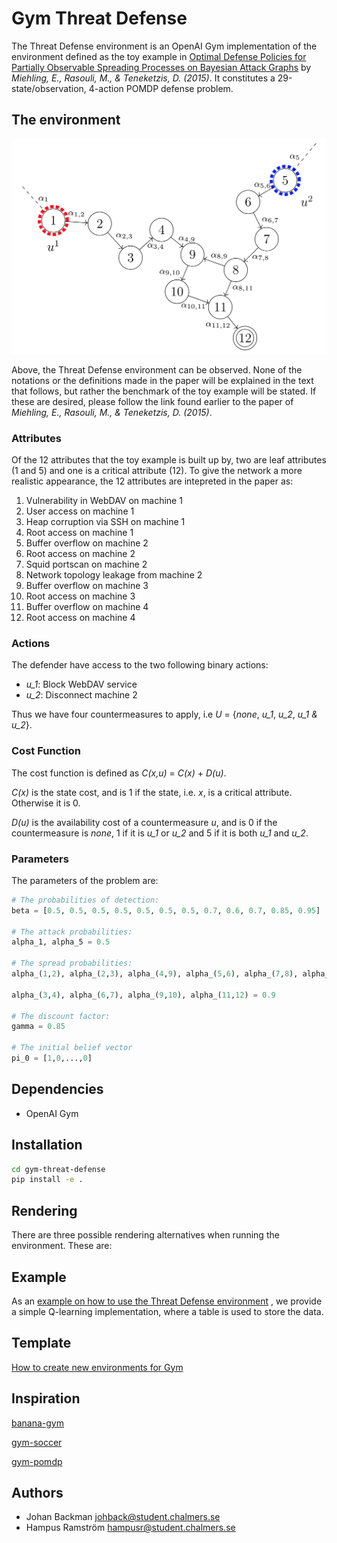 # Gym Threat Defense
The Threat Defense environment is an OpenAI Gym implementation of the environment defined as the toy example in
[Optimal Defense Policies for Partially Observable Spreading Processes on
Bayesian Attack Graphs](https://www.researchgate.net/profile/Erik_Miehling/publication/283083610_Optimal_Defense_Policies_for_Partially_Observable_Spreading_Processes_on_Bayesian_Attack_Graphs/links/564e46b408aeafc2aab1b734/Optimal-Defense-Policies-for-Partially-Observable-Spreading-Processes-on-Bayesian-Attack-Graphs.pdf)
by *Miehling, E., Rasouli, M., & Teneketzis, D. (2015)*. It constitutes a
29-state/observation, 4-action POMDP defense problem.

## The environment
![The Threat Defense environment](threat_defense_environment.png?raw=true "The Threat Defense environment")

Above, the Threat Defense environment can be observed. None of the notations or the definitions made in the paper will be explained in the text that follows, but rather the benchmark of the toy example will be stated. If these are desired, please follow the link found earlier to the paper of *Miehling, E., Rasouli, M., & Teneketzis, D. (2015)*.

### Attributes
Of the 12 attributes that the toy example is built up by, two are leaf attributes (1 and 5) and one is a critical attribute (12). To give the network a more realistic appearance, the 12 attributes are intepreted in the paper as:

1. Vulnerability in WebDAV on machine 1
2. User access on machine 1
3. Heap corruption via SSH on machine 1
4. Root access on machine 1
5. Buffer overflow on machine 2
6. Root access on machine 2
7. Squid portscan on machine 2
8. Network topology leakage from machine 2
9. Buffer overflow on machine 3
10. Root access on machine 3
11. Buffer overflow on machine 4
12. Root access on machine 4


### Actions
The defender have access to the two following binary actions:

* *u_1*: Block WebDAV service
* *u_2*: Disconnect machine 2

Thus we have four countermeasures to apply, i.e *U* = {*none*, *u_1*, *u_2*, *u_1* *&* *u_2*}. 

### Cost Function
The cost function is defined as *C(x,u)* = *C(x)* + *D(u)*. 

*C(x)* is the state cost, and is 1 if the state, i.e. *x*, is a critical attribute. Otherwise it is 0.

*D(u)* is the availability cost of a countermeasure *u*, and is 0 if the countermeasure is *none*, 1 if it is *u_1* or *u_2* and 5 if it is both *u_1* and *u_2*.

### Parameters
The parameters of the problem are:

```python
# The probabilities of detection:
beta = [0.5, 0.5, 0.5, 0.5, 0.5, 0.5, 0.5, 0.7, 0.6, 0.7, 0.85, 0.95]

# The attack probabilities:
alpha_1, alpha_5 = 0.5

# The spread probabilities:
alpha_(1,2), alpha_(2,3), alpha_(4,9), alpha_(5,6), alpha_(7,8), alpha_(8,9), alpha_(8,11), alpha_(10,11) = 0.8

alpha_(3,4), alpha_(6,7), alpha_(9,10), alpha_(11,12) = 0.9

# The discount factor:
gamma = 0.85

# The initial belief vector
pi_0 = [1,0,...,0]
```

## Dependencies
- OpenAI Gym

## Installation

```bash
cd gym-threat-defense
pip install -e .
```

## Rendering
There are three possible rendering alternatives when running the environment. These are:

## Example
As an [example on how to use the Threat Defense environment](example/) , we provide a simple Q-learning implementation, where a table is used to store the data.

## Template
[How to create new environments for Gym](https://github.com/openai/gym/tree/master/gym/envs#how-to-create-new-environments-for-gym)

## Inspiration
[banana-gym](https://github.com/MartinThoma/banana-gym)

[gym-soccer](https://github.com/openai/gym-soccer)

[gym-pomdp](https://github.com/d3sm0/gym_pomdp)

## Authors
* Johan Backman <johback@student.chalmers.se>
* Hampus Ramström <hampusr@student.chalmers.se>
